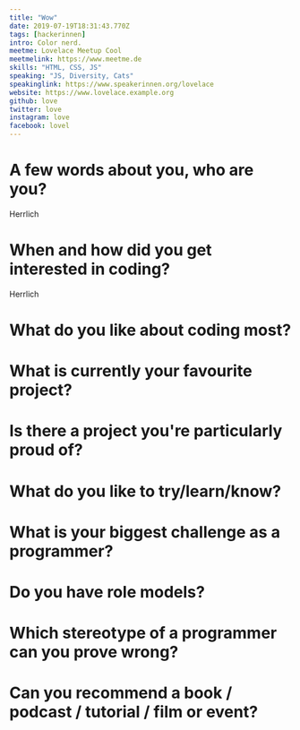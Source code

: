 ```yaml
---
title: "Wow"
date: 2019-07-19T18:31:43.770Z
tags: [hackerinnen]
intro: Color nerd.
meetme: Lovelace Meetup Cool
meetmelink: https://www.meetme.de
skills: "HTML, CSS, JS"
speaking: "JS, Diversity, Cats"
speakinglink: https://www.speakerinnen.org/lovelace
website: https://www.lovelace.example.org
github: love
twitter: love
instagram: love
facebook: lovel
---
```


# A few words about you, who are you?

Herrlich
# When and how did you get interested in coding?
Herrlich

# What do you like about coding most?


# What is currently your favourite project?


# Is there a project you're particularly proud of?


# What do you like to try/learn/know?


# What is your biggest challenge as a programmer?


# Do you have role models?


# Which stereotype of a programmer can you prove wrong?


# Can you recommend a book / podcast / tutorial / film or event?

